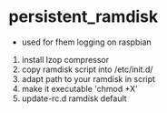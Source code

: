 # persistent_ramdisk
* used for fhem logging on raspbian

1) install lzop compressor
2) copy ramdisk script into /etc/init.d/
3) adapt path to your ramdisk in script
4) make it executable 'chmod +X'
5) update-rc.d ramdisk default



